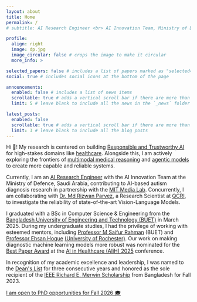 ```yaml
---
layout: about
title: Home
permalink: /
# subtitle: AI Research Engineer <br> AI Innovation Team, Ministry of Defence, Saudi Arabia.

profile:
  align: right
  image: dp.jpg
  image_circular: false # crops the image to make it circular
  more_info: >

selected_papers: false # includes a list of papers marked as "selected={true}"
social: true # includes social icons at the bottom of the page

announcements:
  enabled: false # includes a list of news items
  scrollable: true # adds a vertical scroll bar if there are more than 3 news items
  limit: 5 # leave blank to include all the news in the `_news` folder

latest_posts:
  enabled: false
  scrollable: true # adds a vertical scroll bar if there are more than 3 new posts items
  limit: 3 # leave blank to include all the blog posts
---
```


Hi 👋! My research is centered on building <u>Responsible and Trustworthy AI</u> for high-stakes domains like <u>healthcare</u>. Alongside this, I am actively exploring the frontiers of <u>multimodal medical reasoning</u> and <u>agentic models</u> to create more capable and reliable systems.

Currently, I am an <u>AI Research Engineer</u> with the AI Innovation Team at the Ministry of Defence, Saudi Arabia, contributing to AI-based autism diagnosis research in partnership with the [MIT Media Lab](https://www.media.mit.edu/). Concurrently, I am collaborating with [Dr. Md Rizwan Parvez](https://scholar.google.com/citations?user=KhC8rtcAAAAJ&hl=en), a Research Scientist at [QCRI](https://www.hbku.edu.qa/en/qcri), to investigate the reliability of state-of-the-art Vision-Language Models.

I graduated with a BSc in Computer Science & Engineering from the [Bangladesh University of Engineering and Technology (BUET)](https://www.buet.ac.bd/web/#/) in March 2025. During my undergraduate studies, I had the privilege of working with esteemed mentors, including [Professor M Saifur Rahman](https://scholar.google.com/citations?user=9d52x-cAAAAJ&hl=en) (BUET) and [Professor Ehsan Hoque](https://scholar.google.com/citations?user=ZJrR0KQAAAAJ&hl=en) <u>(University of Rochester)</u>. Our work on making diagnostic machine learning models more robust was nominated for the <u>Best Paper Award</u> at the [AI in Healthcare (AIiH) 2025](https://aiih.cc/) conference.

In recognition of my academic excellence and leadership, I was named to the <u>Dean's List</u> for three consecutive years and honored as the sole recipient of the [IEEE Richard E. Merwin Scholarship](https://www.computer.org/volunteering/awards/scholarships/merwin/merwin-winners) from Bangladesh for Fall 2023.

<u>I am open to PhD opportunities for Fall 2026 🎓</u>

